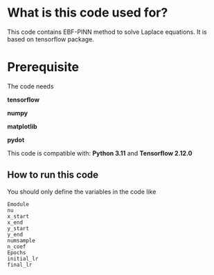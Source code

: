 # What is this code used for?
This code contains EBF-PINN method to solve Laplace equations. It is based on tensorflow package.
# Prerequisite
The code needs

**tensorflow**

**numpy**

**matplotlib**

**pydot**

This code is compatible with: __Python 3.11__ and __Tensorflow 2.12.0__
## How to run this code
You should only define the variables in the code like
```pyhton
Emodule
nu
x_start
x_end
y_start
y_end
numsample
n_coef
Epochs
initial_lr
final_lr
```
